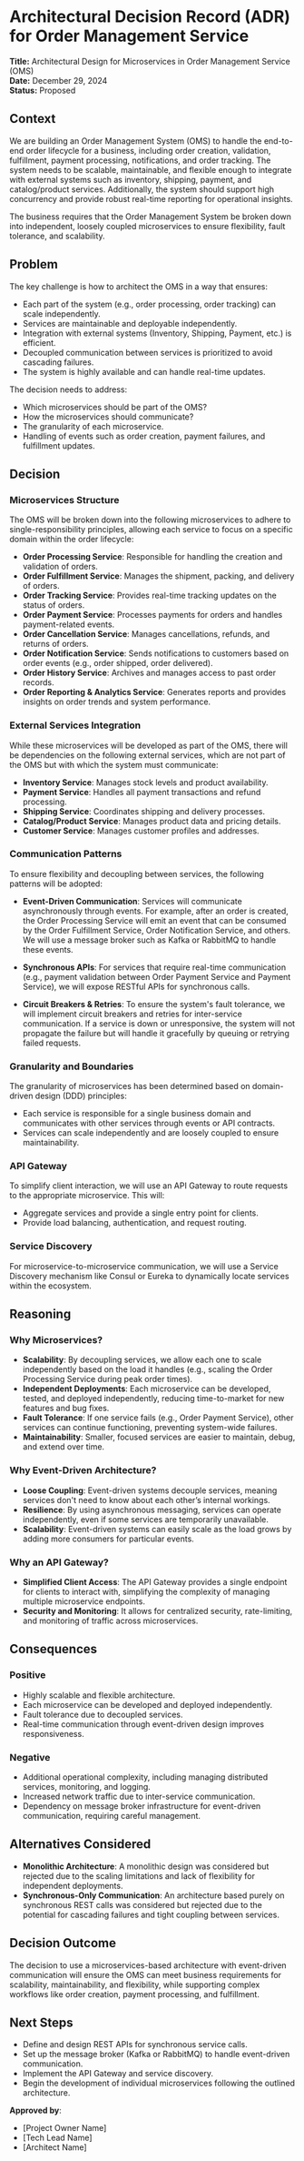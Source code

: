# Architectural Decision Record (ADR) for Order Management Service

**Title:** Architectural Design for Microservices in Order Management Service (OMS)  
**Date:** December 29, 2024  
**Status:** Proposed

## Context

We are building an Order Management System (OMS) to handle the end-to-end order lifecycle for a business, including order creation, validation, fulfillment, payment processing, notifications, and order tracking. The system needs to be scalable, maintainable, and flexible enough to integrate with external systems such as inventory, shipping, payment, and catalog/product services. Additionally, the system should support high concurrency and provide robust real-time reporting for operational insights.

The business requires that the Order Management System be broken down into independent, loosely coupled microservices to ensure flexibility, fault tolerance, and scalability.

## Problem

The key challenge is how to architect the OMS in a way that ensures:

- Each part of the system (e.g., order processing, order tracking) can scale independently.
- Services are maintainable and deployable independently.
- Integration with external systems (Inventory, Shipping, Payment, etc.) is efficient.
- Decoupled communication between services is prioritized to avoid cascading failures.
- The system is highly available and can handle real-time updates.

The decision needs to address:

- Which microservices should be part of the OMS?
- How the microservices should communicate?
- The granularity of each microservice.
- Handling of events such as order creation, payment failures, and fulfillment updates.

## Decision

### Microservices Structure

The OMS will be broken down into the following microservices to adhere to single-responsibility principles, allowing each service to focus on a specific domain within the order lifecycle:

- **Order Processing Service**: Responsible for handling the creation and validation of orders.
- **Order Fulfillment Service**: Manages the shipment, packing, and delivery of orders.
- **Order Tracking Service**: Provides real-time tracking updates on the status of orders.
- **Order Payment Service**: Processes payments for orders and handles payment-related events.
- **Order Cancellation Service**: Manages cancellations, refunds, and returns of orders.
- **Order Notification Service**: Sends notifications to customers based on order events (e.g., order shipped, order delivered).
- **Order History Service**: Archives and manages access to past order records.
- **Order Reporting & Analytics Service**: Generates reports and provides insights on order trends and system performance.

### External Services Integration

While these microservices will be developed as part of the OMS, there will be dependencies on the following external services, which are not part of the OMS but with which the system must communicate:

- **Inventory Service**: Manages stock levels and product availability.
- **Payment Service**: Handles all payment transactions and refund processing.
- **Shipping Service**: Coordinates shipping and delivery processes.
- **Catalog/Product Service**: Manages product data and pricing details.
- **Customer Service**: Manages customer profiles and addresses.

### Communication Patterns

To ensure flexibility and decoupling between services, the following patterns will be adopted:

- **Event-Driven Communication**: Services will communicate asynchronously through events. For example, after an order is created, the Order Processing Service will emit an event that can be consumed by the Order Fulfillment Service, Order Notification Service, and others.  
  We will use a message broker such as Kafka or RabbitMQ to handle these events.

- **Synchronous APIs**: For services that require real-time communication (e.g., payment validation between Order Payment Service and Payment Service), we will expose RESTful APIs for synchronous calls.

- **Circuit Breakers & Retries**: To ensure the system's fault tolerance, we will implement circuit breakers and retries for inter-service communication. If a service is down or unresponsive, the system will not propagate the failure but will handle it gracefully by queuing or retrying failed requests.

### Granularity and Boundaries

The granularity of microservices has been determined based on domain-driven design (DDD) principles:

- Each service is responsible for a single business domain and communicates with other services through events or API contracts.
- Services can scale independently and are loosely coupled to ensure maintainability.

### API Gateway

To simplify client interaction, we will use an API Gateway to route requests to the appropriate microservice. This will:

- Aggregate services and provide a single entry point for clients.
- Provide load balancing, authentication, and request routing.

### Service Discovery

For microservice-to-microservice communication, we will use a Service Discovery mechanism like Consul or Eureka to dynamically locate services within the ecosystem.

## Reasoning

### Why Microservices?

- **Scalability**: By decoupling services, we allow each one to scale independently based on the load it handles (e.g., scaling the Order Processing Service during peak order times).
- **Independent Deployments**: Each microservice can be developed, tested, and deployed independently, reducing time-to-market for new features and bug fixes.
- **Fault Tolerance**: If one service fails (e.g., Order Payment Service), other services can continue functioning, preventing system-wide failures.
- **Maintainability**: Smaller, focused services are easier to maintain, debug, and extend over time.

### Why Event-Driven Architecture?

- **Loose Coupling**: Event-driven systems decouple services, meaning services don't need to know about each other’s internal workings.
- **Resilience**: By using asynchronous messaging, services can operate independently, even if some services are temporarily unavailable.
- **Scalability**: Event-driven systems can easily scale as the load grows by adding more consumers for particular events.

### Why an API Gateway?

- **Simplified Client Access**: The API Gateway provides a single endpoint for clients to interact with, simplifying the complexity of managing multiple microservice endpoints.
- **Security and Monitoring**: It allows for centralized security, rate-limiting, and monitoring of traffic across microservices.

## Consequences

### Positive

- Highly scalable and flexible architecture.
- Each microservice can be developed and deployed independently.
- Fault tolerance due to decoupled services.
- Real-time communication through event-driven design improves responsiveness.

### Negative

- Additional operational complexity, including managing distributed services, monitoring, and logging.
- Increased network traffic due to inter-service communication.
- Dependency on message broker infrastructure for event-driven communication, requiring careful management.

## Alternatives Considered

- **Monolithic Architecture**: A monolithic design was considered but rejected due to the scaling limitations and lack of flexibility for independent deployments.
- **Synchronous-Only Communication**: An architecture based purely on synchronous REST calls was considered but rejected due to the potential for cascading failures and tight coupling between services.

## Decision Outcome

The decision to use a microservices-based architecture with event-driven communication will ensure the OMS can meet business requirements for scalability, maintainability, and flexibility, while supporting complex workflows like order creation, payment processing, and fulfillment.

## Next Steps

- Define and design REST APIs for synchronous service calls.
- Set up the message broker (Kafka or RabbitMQ) to handle event-driven communication.
- Implement the API Gateway and service discovery.
- Begin the development of individual microservices following the outlined architecture.

**Approved by**:

- [Project Owner Name]
- [Tech Lead Name]
- [Architect Name]
